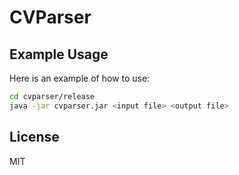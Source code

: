 # CVParser

## Example Usage

Here is an example of how to use:

```bash
cd cvparser/release
java -jar cvparser.jar <input file> <output file>
```

## License

MIT
